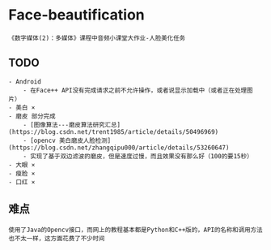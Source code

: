 # Face-beautification
    《数字媒体(2)：多媒体》课程中音频小课堂大作业-人脸美化任务
    
## TODO
    - Android
        - 在Face++ API没有完成请求之前不允许操作，或者说显示加载中（或者正在处理图片）
    - 美白 ×
    - 磨皮 部分完成
        - [图像算法---磨皮算法研究汇总](https://blog.csdn.net/trent1985/article/details/50496969)
        - [opencv 美白磨皮人脸检测](https://blog.csdn.net/zhangqipu000/article/details/53260647)
        - 实现了基于双边滤波的磨皮，但是速度过慢，而且效果没有那么好（100的要15秒）
    - 大眼 ×
    - 瘦脸 ×
    - 口红 ×
    
    
## 难点
    使用了Java的Opencv接口，而网上的教程基本都是Python和C++版的，API的名称和调用方法也不太一样，这方面花费了不少时间
